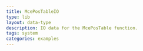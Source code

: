 ```yaml
---
title: McePosTableIO
type: lib
layout: data-type
description: IO data for the McePosTable function.
tags: system
categories: examples
---
```

